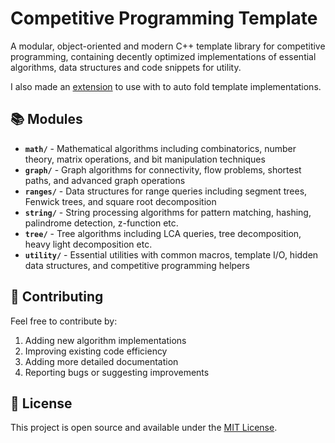 # Competitive Programming Template

A modular, object-oriented and modern C++ template library for competitive programming, containing decently optimized implementations of essential algorithms, data structures and code snippets for utility.

I also made an [extension](https://github.com/Aryan10/regionfold) to use with to auto fold template implementations.

## 📚 Modules

- **`math/`** - Mathematical algorithms including combinatorics, number theory, matrix operations, and bit manipulation techniques
- **`graph/`** - Graph algorithms for connectivity, flow problems, shortest paths, and advanced graph operations  
- **`ranges/`** - Data structures for range queries including segment trees, Fenwick trees, and square root decomposition
- **`string/`** - String processing algorithms for pattern matching, hashing, palindrome detection, z-function etc.
- **`tree/`** - Tree algorithms including LCA queries, tree decomposition, heavy light decomposition etc.
- **`utility/`** - Essential utilities with common macros, template I/O, hidden data structures, and competitive programming helpers

## 🤝 Contributing

Feel free to contribute by:
1. Adding new algorithm implementations
2. Improving existing code efficiency
3. Adding more detailed documentation
4. Reporting bugs or suggesting improvements

## 📄 License

This project is open source and available under the [MIT License](LICENSE).
